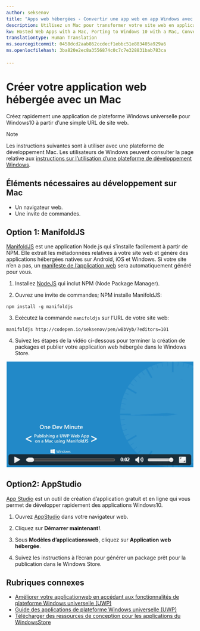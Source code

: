 ```yaml
---
author: seksenov
title: "Apps web hébergées - Convertir une app web en app Windows avec un Mac"
description: Utilisez un Mac pour transformer votre site web en application de plateforme Windows universelle (UWP) pour Windows10.
kw: Hosted Web Apps with a Mac, Porting to Windows 10 with a Mac, Convert website to Windows with Mac, Packaging web application with ManfoldJS for Windows Store, Add website to Windows Store with App Studio
translationtype: Human Translation
ms.sourcegitcommit: 0458dcd2aab862ccdecf1ebbc51e883405a929a6
ms.openlocfilehash: 3ba820e2ec8a3556874c0c7c7e328831bab783ca

---
```


# Créer votre application web hébergée avec un Mac

Créez rapidement une application de plateforme Windows universelle pour Windows10 à partir d’une simple URL de site web. 

> [!NOTE]
> Les instructions suivantes sont à utiliser avec une plateforme de développement Mac. Les utilisateurs de Windows peuvent consulter la page relative aux [instructions sur l’utilisation d’une plateforme de développement Windows](/hwa-create-windows.md).

## Éléments nécessaires au développement sur Mac

- Un navigateur web.
- Une invite de commandes.

## Option 1: ManifoldJS

[ManifoldJS](http://manifoldjs.com/) est une application Node.js qui s’installe facilement à partir de NPM. Elle extrait les métadonnées relatives à votre site web et génère des applications hébergées natives sur Android, iOS et Windows. Si votre site n’en a pas, un [manifeste de l’application web](https://www.w3.org/TR/appmanifest/) sera automatiquement généré pour vous.

1. Installez [NodeJS](https://nodejs.org/) qui inclut NPM (Node Package Manager). <br>

2. Ouvrez une invite de commandes; NPM installe ManifoldJS:
```
npm install -g manifoldjs
```

3. Exécutez la commande `manifoldjs` sur l’URL de votre site web:
```
manifoldjs http://codepen.io/seksenov/pen/wBbVyb/?editors=101
```

4. Suivez les étapes de la vidéo ci-dessous pour terminer la création de packages et publier votre application web hébergée dans le Windows Store.

[ ![Publication d’une application web UWP sur un Mac avec ManifoldJS](images/hwa-to-uwp/mac_manifoldjs_video.png)](https://sec.ch9.ms/ch9/0a67/9b06e5c7-d7aa-478d-b30d-f99e145a0a67/ManifoldJS_high.mp4 "Publication d’une application web UWP sur un Mac avec ManifoldJS")

## Option2: AppStudio

[App Studio](http://appstudio.windows.com/) est un outil de création d’application gratuit et en ligne qui vous permet de développer rapidement des applications Windows10.

1. Ouvrez [AppStudio](http://appstudio.windows.com/) dans votre navigateur web.

2. Cliquez sur **Démarrer maintenant!**.

3. Sous **Modèles d’applicationsweb**, cliquez sur **Application web hébergée**.

4. Suivez les instructions à l’écran pour générer un package prêt pour la publication dans le Windows Store.

## Rubriques connexes

- [Améliorer votre applicationweb en accédant aux fonctionnalités de plateforme Windows universelle (UWP)](/hwa-access-features.md)
- [Guide des applications de plateforme Windows universelle (UWP)](http://go.microsoft.com/fwlink/p/?LinkID=397871)
- [Télécharger des ressources de conception pour les applications du WindowsStore](https://msdn.microsoft.com/library/windows/apps/xaml/bg125377.aspx)



<!--HONumber=Aug16_HO3-->


